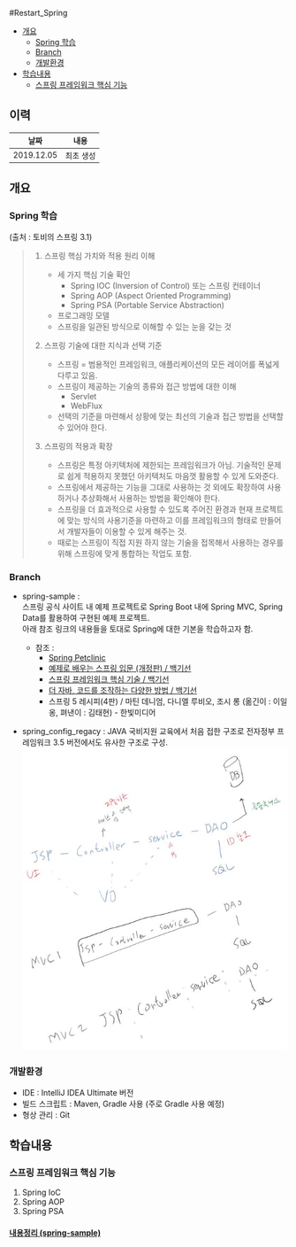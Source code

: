#Restart_Spring
 
- [개요](#개요)
    - [Spring 학습](#Spring-학습)
    - [Branch](#Branch)
    - [개발환경](#개발환경)
- [학습내용](#학습내용)
    - [스프링 프레임워크 핵심 기능](#스프링-프레임워크-핵심-기능)
 
 ## 이력
 
 | 날짜 | 내용
 |:---:|---|
 | 2019.12.05 | 최초 생성 |
 
 
    
## 개요
### Spring 학습
(출처 : 토비의 스프링 3.1)
>1. 스프링 핵심 가치와 적용 원리 이해
>    - 세 가지 핵심 기술 확인
>       - Spring IOC (Inversion of Control) 또는 스프링 컨테이너
>       - Spring AOP (Aspect Oriented Programming) 
>       - Spring PSA (Portable Service Abstraction)
>    - 프로그래밍 모델
>    - 스프링을 일관된 방식으로 이해할 수 있는 눈을 갖는 것
>    
>2. 스프링 기술에 대한 지식과 선택 기준
>    - 스프링 = 범용적인 프레임워크, 애플리케이션의 모든 레이어를 폭넓게 다루고 있음.
>    - 스프링이 제공하는 기술의 종류와 접근 방법에 대한 이해
>       - Servlet
>       - WebFlux
>    - 선택의 기준을 마련해서 상황에 맞는 최선의 기술과 접근 방법을 선택할 수 있어야 한다.
>    
>3. 스프링의 적용과 확장
>    - 스프링은 특정 아키텍처에 제한되는 프레임워크가 아님. 기술적인 문제로 쉽게 적용하지 못했던 아키텍처도 마음껏 활용할 수 있게 도와준다.
>    - 스프링에서 제공하는 기능을 그대로 사용하는 것 외에도 확장하여 사용하거나 추상화해서 사용하는 방법을 확인해야 한다.
>    - 스프링을 더 효과적으로 사용할 수 있도록 주어진 환경과 현재 프로젝트에 맞는 방식의 사용기준을 마련하고 이를 프레임워크의 형태로 만들어서 개발자들이 이용할 수 있게 해주는 것.
>    - 때로는 스프링이 직접 지원 하지 않는 기술을 접목해서 사용하는 경우를 위해 스프링에 맞게 통합하는 작업도 포함.

### Branch 
- spring-sample :  
스프링 공식 사이트 내 예제 프로젝트로 
Spring Boot 내에 Spring MVC, Spring Data를 활용하여 구현된 예제 프로젝트.  
아래 참조 링크의 내용들을 토대로 Spring에 대한 기본을 학습하고자 함.  
    - 참조 : 
        - [Spring Petclinic](https://projects.spring.io/spring-petclinic) 
        - [예제로 배우는 스프링 입문 (개정판) / 백기선](https://www.inflearn.com/course/spring_revised_edition)
        - [스프링 프레임워크 핵심 기술 / 백기선](https://www.inflearn.com/course/spring-framework_core)
        - [더 자바, 코드를 조작하는 다양한 방법 / 백기선](https://www.inflearn.com/course/the-java-code-manipulation)
        - 스프링 5 레시피(4판) / 마틴 데니엄, 다니엘 루비오, 조시 롱 (옮긴이 : 이일옹, 펴낸이 : 김태현) - 한빛미디어

- spring_config_regacy : JAVA 국비지원 교육에서 처음 접한 구조로 
전자정부 프레임워크 3.5 버전에서도 유사한 구조로 구성.  
![mvc2구조](./image/structure_old.jpg "MVC1, MVC2의 구조")

### 개발환경
- IDE : IntelliJ IDEA Ultimate 버전
- 빌드 스크립트 : Maven, Gradle 사용 (주로 Gradle 사용 예정)
- 형상 관리 : Git


## 학습내용
### 스프링 프레임워크 핵심 기능
1. Spring IoC
1. Spring AOP
1. Spring PSA
#### [내용정리 (spring-sample)](./spring-petclinic/about-spring.md)


